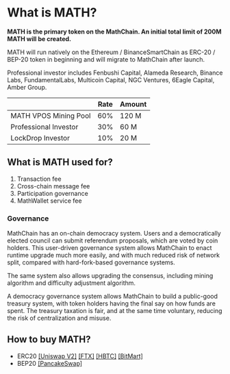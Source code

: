 # What is MATH?

**MATH is the primary token on the MathChain. An initial total limit of 200M MATH will be created.**

MATH will run natively on the Ethereum / BinanceSmartChain as ERC-20 / BEP-20 token in beginning and will migrate to MathChain after launch.

Professional investor includes Fenbushi Capital, Alameda Research, Binance Labs, FundamentalLabs, Multicoin Capital, NGC Ventures, 6Eagle Capital, Amber Group.

|                 | Rate | Amount |
| --------------- | ---- | ----- |
| MATH VPOS Mining Pool | 60% | 120 M |
| Professional Investor | 30% | 60 M |
| LockDrop Investor | 10% | 20 M |

## What is MATH used for?

1. Transaction fee
2. Cross-chain message fee
3. Participation governance
4. MathWallet service fee

### Governance

MathChain has an on-chain democracy system. Users and a democratically elected council can submit referendum proposals, which are voted by coin holders. This user-driven governance system allows MathChain to enact runtime upgrade much more easily, and with much reduced risk of network split, compared with hard-fork-based governance systems.

The same system also allows upgrading the consensus, including mining algorithm and difficulty adjustment algorithm.

A democracy governance system allows MathChain to build a public-good treasury system, with token holders having the final say on how funds are spent. The treasury taxation is fair, and at the same time voluntary, reducing the risk of centralization and misuse.

## How to buy MATH?

- ERC20 [[Uniswap V2]](https://app.uniswap.org/#/swap?inputCurrency=0x08d967bb0134f2d07f7cfb6e246680c53927dd30) [[FTX]](https://ftx.com/trade/MATH/USDT) [[HBTC]](https://www.hbtc.com/exchange/MATH/USDT) [[BitMart]](https://www.bitmart.io/trade/cn?symbol=MATH_USDT)
- BEP20 [[PancakeSwap]](https://exchange.pancakeswap.finance/?_gl=1*16e73c8*_ga*MTM5MDk5MTczMS4xNjA4MDE2Njgx*_ga_334KNG3DMQ*MTYwOTEyMzE1Mi4xNy4xLjE2MDkxMjQ1OTkuMA..#/swap?inputCurrency=0xf218184af829cf2b0019f8e6f0b2423498a36983)

